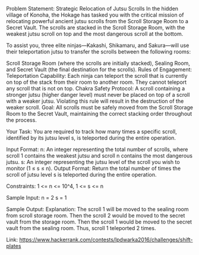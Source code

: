 Problem Statement: Strategic Relocation of Jutsu Scrolls
In the hidden village of Konoha, the Hokage has tasked you with the critical mission of relocating powerful ancient jutsu scrolls from the Scroll Storage Room to a Secret Vault.
The scrolls are stacked in the Scroll Storage Room, with the weakest jutsu scroll on top and the most dangerous scroll at the bottom.

To assist you, three elite ninjas—Kakashi, Shikamaru, and Sakura—will use their teleportation jutsu to transfer the scrolls between the following rooms:

Scroll Storage Room (where the scrolls are initially stacked),
Sealing Room, and
Secret Vault (the final destination for the scrolls).
Rules of Engagement:
Teleportation Capability: Each ninja can teleport the scroll that is currently on top of the stack from their room to another room. They cannot teleport any scroll that is not on top.
Chakra Safety Protocol: A scroll containing a stronger jutsu (higher danger level) must never be placed on top of a scroll with a weaker jutsu. Violating this rule will result in the destruction of the weaker scroll.
Goal: All scrolls must be safely moved from the Scroll Storage Room to the Secret Vault, maintaining the correct stacking order throughout the process.

Your Task:
You are required to track how many times a specific scroll, identified by its jutsu level s, is teleported during the entire operation.

Input Format:
n: An integer representing the total number of scrolls, where scroll 1 contains the weakest jutsu and scroll n contains the most dangerous jutsu.
s: An integer representing the jutsu level of the scroll you wish to monitor (1 ≤ s ≤ n).
Output Format:
Return the total number of times the scroll of jutsu level s is teleported during the entire operation.

Constraints:
1 <= n <= 10^4,
1 <= s <= n

Sample Input:
n = 2
s = 1

Sample Output:
Explanation: The scroll 1 will be moved to the sealing room from scroll storage room. Then the scroll 2 would be moved to the secret vault from the storage room. Then the scroll 1 would be moved to the secret vault from the sealing room. Thus, scroll 1 teleported 2 times.

Link: https://www.hackerrank.com/contests/lpdwarka2016/challenges/shift-plates
